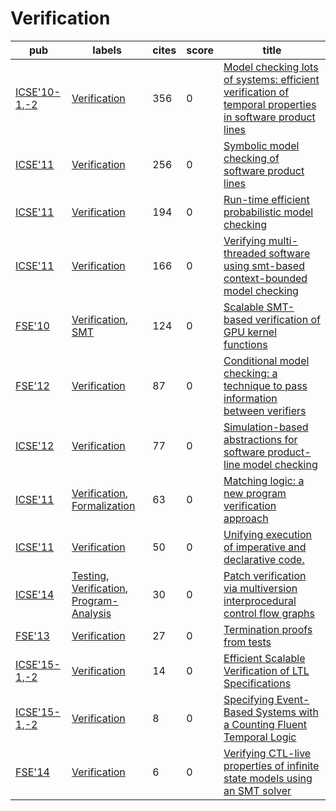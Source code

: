 # Verification

|pub|labels|cites|score|title|
|---|------|-----|-----|-----|
|[ICSE'10-1](https://dblp.org/db/conf/icse/icse2010-1.html),[-2](ICSE'10)|[Verification](Verification.md)|356|0|[Model checking lots of systems: efficient verification of temporal properties in software product lines](https://scholar.google.com/scholar?q=Model+checking+lots+of+systems%3A+efficient+verification+of+temporal+properties+in+software+product+lines)|
|[ICSE'11](https://dblp.org/db/conf/icse/icse2011.html)|[Verification](Verification.md)|256|0|[Symbolic model checking of software product lines](https://scholar.google.com/scholar?q=Symbolic+model+checking+of+software+product+lines)|
|[ICSE'11](https://dblp.org/db/conf/icse/icse2011.html)|[Verification](Verification.md)|194|0|[Run-time efficient probabilistic model checking](https://scholar.google.com/scholar?q=Run-time+efficient+probabilistic+model+checking)|
|[ICSE'11](https://dblp.org/db/conf/icse/icse2011.html)|[Verification](Verification.md)|166|0|[Verifying multi-threaded software using smt-based context-bounded model checking](https://scholar.google.com/scholar?q=Verifying+multi-threaded+software+using+smt-based+context-bounded+model+checking)|
|[FSE'10](https://dblp.org/db/conf/sigsoft/fse2010.html)|[Verification](Verification.md), [SMT](SMT.md)|124|0|[Scalable SMT-based verification of GPU kernel functions](https://scholar.google.com/scholar?q=Scalable+SMT-based+verification+of+GPU+kernel+functions)|
|[FSE'12](https://dblp.org/db/conf/sigsoft/fse2012.html)|[Verification](Verification.md)|87|0|[Conditional model checking: a technique to pass information between verifiers](https://scholar.google.com/scholar?q=Conditional+model+checking%3A+a+technique+to+pass+information+between+verifiers)|
|[ICSE'12](https://dblp.org/db/conf/icse/icse2012.html)|[Verification](Verification.md)|77|0|[Simulation-based abstractions for software product-line model checking](https://scholar.google.com/scholar?q=Simulation-based+abstractions+for+software+product-line+model+checking)|
|[ICSE'11](https://dblp.org/db/conf/icse/icse2011.html)|[Verification](Verification.md), [Formalization](Formalization.md)|63|0|[Matching logic: a new program verification approach](https://scholar.google.com/scholar?q=Matching+logic%3A+a+new+program+verification+approach)|
|[ICSE'11](https://dblp.org/db/conf/icse/icse2011.html)|[Verification](Verification.md)|50|0|[Unifying execution of imperative and declarative code.](https://scholar.google.com/scholar?q=Unifying+execution+of+imperative+and+declarative+code.)|
|[ICSE'14](https://dblp.org/db/conf/icse/icse2014.html)|[Testing](Testing.md), [Verification](Verification.md), [Program-Analysis](Program-Analysis.md)|30|0|[Patch verification via multiversion interprocedural control flow graphs](https://scholar.google.com/scholar?q=Patch+verification+via+multiversion+interprocedural+control+flow+graphs)|
|[FSE'13](https://dblp.org/db/conf/sigsoft/fse2013.html)|[Verification](Verification.md)|27|0|[Termination proofs from tests](https://scholar.google.com/scholar?q=Termination+proofs+from+tests)|
|[ICSE'15-1](https://dblp.org/db/conf/icse/icse2015-1.html),[-2](ICSE'15)|[Verification](Verification.md)|14|0|[Efficient Scalable Verification of LTL Specifications](https://scholar.google.com/scholar?q=Efficient+Scalable+Verification+of+LTL+Specifications)|
|[ICSE'15-1](https://dblp.org/db/conf/icse/icse2015-1.html),[-2](ICSE'15)|[Verification](Verification.md)|8|0|[Specifying Event-Based Systems with a Counting Fluent Temporal Logic](https://scholar.google.com/scholar?q=Specifying+Event-Based+Systems+with+a+Counting+Fluent+Temporal+Logic)|
|[FSE'14](https://dblp.org/db/conf/sigsoft/fse2014.html)|[Verification](Verification.md)|6|0|[Verifying CTL-live properties of infinite state models using an SMT solver](https://scholar.google.com/scholar?q=Verifying+CTL-live+properties+of+infinite+state+models+using+an+SMT+solver)|

